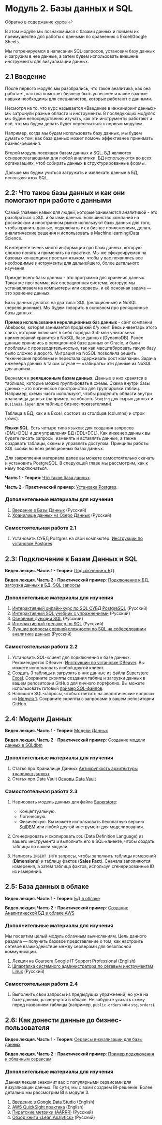 # Модуль 2. Базы данных и SQL

[Обратно в содержание курса :leftwards_arrow_with_hook:](https://github.com/BosenkoTM/Data-Engineering-Platforms/blob/master/readme.md)

В этом модуле мы познакомимся с базами данных и поймем их преимущество для работы с данными по сравнению с Excel/Google Sheets.

Мы потренируемся в написании SQL-запросов, установим базу данных и загрузим в нее данные, а затем будем использовать внешние инструменты для визуализации данных.

## 2.1 Введение

После первого модуля мы разобрались, что такое аналитика, как она работает, как она помогает бизнесу быть успешнее и какие важные навыки необходимы для специалистов, которые работают с данными.

Несмотря на то, что курс называется «Введение в инжиниринг данных» мы затронули разные области и инструменты. В последующих модулях мы будем непосредственно изучать, как эти инструменты работают и всё, что мы будем делать будет пересекаться с первым модулем.

Например, когда мы будем использовать базу данных, мы будем думать о том, как база данных может помочь эффективнее принимать бизнес-решения.

Второй модуль посвящен базам данных и SQL. БД являются основополагающими для любой аналитики. БД используются во всех организациях, чтоб собирать данных в структурированные формы.

Дальше мы будем учиться загружать и извлекать данные в БД, используя язык SQL.


## 2.2: Что такое базы данных и как они помогают при работе с данными

Самый главный навык для людей, которые занимаются аналитикой - это разобраться с SQL и базами данных. Большинство компаний на российском и иностранном рынке используют базы данных для того, чтобы хранить данные, подключать их к бизнес приложениям, делать аналитические решения и использовать в Machine learning/Data Science.

В интернете очень много информации про базы данных, которую сложно понять и применить на практике. Мы же сфокусируемся на базовых концепциях простым языком, чтобы у вас появились все необходимые инструменты для дальнейшего, более детального изучения.

Прежде всего базы данных - это программа для хранения данных. Такая же программа, как операционная система, которую мы устанавливаем на компьютеры или серверы, и её основная задача — это хранение данных.

Базы данных делятся на два типа: SQL (реляционные) и NoSQL (нереляционные). Мы будем говорить в основном про реляционные базы данных.

**Пример использования нереляционных баз данных** - сайт компании Abebooks, которая занимается продажей б/у книг. Весь инвентарь этого сайта, который включает в себя порядка 350 млн уникальных наименований хранится в NoSQL базе данных (DynamoDB). Ранее данные хранились в реляционной базе данных от Oracle, и были проблемы с производительностью, так как масштабировать такую базу было сложно и дорого. Миграция на NoSQL позволила решить технические проблемы и перестала сдерживать рост компании. Задача инженера данных в таком случае — «забирать» эти данные из NoSQL для анализа.

Вернемся к **реляционным базам данных**.
Данные в них хранятся в таблицах, которые можно группировать в схемы. Схема внутри базы данных – это логическое пространство для группировки таблиц. Например, схемы часто используют, чтобы разделить области внутри хранилища данных (например, на область `Staging` для сырых данных и `Business layer` для таблиц с бизнес-показателями).

Таблица в БД, как и в Excel, состоит из столбцов (columns) и строк (rows).

**Языки SQL.**
Есть четыре типа языков: для создания запросов (DML+DQL) и для управления БД (DDL+DCL). Как инженер данных вы будете писать запросы, изменять и вставлять данные, а также создавать таблицы, схемы и управлять доступом. Принципы работы SQL схожи во всех реляционных базах данных.

Для закрепления материала далее вы можете самостоятельно скачать и установить PostgreSQL. В следующей главе мы рассмотрим, как к нему подключаться.

**Часть 1 - Теория**: [Что такое база данных]().

**Часть 2 - Практический пример**: [Установка Postgres]().

### Дополнительные материалы для изучения

1.  [Введение в Базы Данных](https://stepik.org/course/551/) (Русский)
2.  [Хранилище данных vs Озеро Данных](https://habr.com/ru/post/485180/) (Русский)

### Самостоятельная работа 2.1

1.  Установить СУБД Postgres на свой компьютер. [Инструкции по установке Postgres](https://github.com/BosenkoTM/Data-Engineering-Platforms/blob/master/how-to/How%20to%20install%20PostgreSQL.md).

## 2.3: Подключение к Базам Данных и SQL

**Видео лекция. Часть 1 - Теория**: [Подключение к БД](https://youtu.be/nJsRJ5SytjI).

**Видео лекция. Часть 2 - Практический пример**: [Подключение к БД, загрузка данных в БД, SQL запросы](https://youtu.be/nJsRJ5SytjI?t=657)

### Дополнительные материалы для изучения

1.  [Интерактивный онлайн-курс по SQL СУБД PostgreSQL](https://learndb.ru/) (Русский)
2.  [Интерактивный SQL учебник с упражнениями](https://sql-ex.ru/) (Русский)
3.  [Основные функции SQL](https://khashtamov.com/ru/window-functions-sql/) (Русский)
4.  [Интерактивный тренажер по SQL](https://stepik.org/course/63054/) (Русский)
5.  [Лучшие вопросы средней сложности по SQL на собеседовании аналитика данных](https://habr.com/ru/company/dcmiran/blog/500360/) (Русский)

### Самостоятельная работа 2.2

1.  Установить SQL-клиент для подключения к базе данных. Рекомендуется DBeaver: [Инструкции по установке DBeaver](https://github.com/BosenkoTM/Data-Engineering-Platforms/blob/master/how-to/How%20to%20install%20DBeaver.md). Вы можете использовать любой другой клиент.
2.  Создать 3 таблицы и загрузить в них данные из файла [Superstore Excel](https://github.com/BosenkoTM/Data-Engineering-Platforms/blob/master/modules/Module01/Lab%201.1/Sample%20-%20Superstore.xls). Сохраните скрипты создания таблиц и загрузки данных в вашем репозитории GitHub для личного портфолио. Вы можете использовать готовый [пример SQL-файлов](https://github.com/BosenkoTM/Data-Engineering-Platforms/tree/master/modules/Module02).
3.  Напишите SQL-запросы, чтобы ответить на аналитические вопросы из [Модуля 1](https://github.com/BosenkoTM/Data-Engineering-Platforms/blob/master/modules/Module01/Lab%201.1/readme.md#%D0%B0%D0%BD%D0%B0%D0%BB%D0%B8%D1%82%D0%B8%D0%BA%D0%B0-%D0%B2-excel). Сохраните скрипты с запросами в вашем репозитории GitHub.

## 2.4: Модели Данных

**Видео лекция. Часть 1 - Теория**: [Модели Данных](https://youtu.be/Jwefn9G2I_g)

**Видео лекция. Часть 2 - Практический пример**: [Создание модели данных в SQLdbm](https://youtu.be/Jwefn9G2I_g?t=1903)

### Дополнительные материалы для изучения

1.  Статья про Хранилище Данных [Антихрупкость архитектуры хранилищ данных](https://habr.com/ru/post/281553/)
2.  Статья про Data Vault [Основы Data Vault](https://habr.com/ru/post/502968/)

### Самостоятельная работа 2.3

1.  Нарисовать модель данных для файла [Superstore](https://github.com/BosenkoTM/Data-Engineering-Platforms/blob/master/modules/Module01/Lab%201.1/Sample%20-%20Superstore.xls):
    *   Концептуальную.
    *   Логическую.
    *   Физическую.
    Вы можете использовать бесплатную версию [SqlDBM](https://sqldbm.com/Home/) или любой другой инструмент для моделирования.

2.  Сгенерировать и скопировать `DDL` (Data Definition Language) из вашего инструмента и выполнить его в SQL-клиенте, чтобы создать таблицы по вашей модели.
3.  Написать `INSERT INTO` запросы, чтобы заполнить таблицы измерений (**Dimensions**) и таблицу фактов (**Sales Fact**). Сначала заполняются измерения, а затем таблица фактов, используя сгенерированные ID из измерений.

## 2.5: База данных в облаке

**Видео лекция. Часть 1 - Теория**: [БД в облаке](https://youtu.be/UzILBlOAQ9s)

**Видео лекция. Часть 2 - Практический пример**: [Создание Аналитической БД в облаке AWS](https://youtu.be/UzILBlOAQ9s?t=627)

### Дополнительные материалы для изучения

Мы посвятим целый модуль облачным вычислениям. Цель данного раздела — получить базовое представление о том, как настроить сетевое взаимодействие между серверами для безопасной коммуникации.

1.  Лекции на Coursera [Google IT Support Professional](https://www.coursera.org/professional-certificates/google-it-support) (English)
2.  [Шпаргалка системного администратора по сетевым инструментам Linux](https://habr.com/ru/company/ruvds/blog/417485/) (Русский)

### Самостоятельная работа 2.4

1.  Выполнить свои запросы из предыдущих упражнений, но уже на базе данных, развернутой в облаке. Не забудьте указать схему перед названием таблицы (например, `public.orders` или `stg.orders`).

## 2.6: Как донести данные до бизнес-пользователя

**Видео лекция. Часть 1 - Теория**: [Сервисы визуализации для базы данных](https://youtu.be/bqUtv1y3D7A)

**Видео лекция. Часть 2 - Практический пример**: [Пример подключения к облачным сервисам](https://youtu.be/bqUtv1y3D7A?t=825)

### Дополнительные материалы для изучения

Данная лекция знакомит вас с популярными сервисами для визуализации данных. По сути, мы с вами создаем BI-решение. Более детально мы рассмотрим BI в модуле 3.

1.  [Введение в Google Data Studio](https://analytics.google.com/analytics/academy/course/10) (English)
2.  [AWS QuickSight практика](https://docs.aws.amazon.com/quicksight/latest/user/getting-started.html) (English)
3.  [Пиратские метрики (AARRR)](https://vc.ru/trade/53154-piratskie-metriki-dlya-internet-magazina) (Русский)
4.  [Обзор книги «Lean Analytics»](https://gopractice.ru/lean_analytics/) (Русский)
